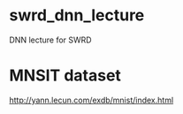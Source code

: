 # swrd_dnn_lecture
DNN lecture for SWRD

# MNSIT dataset
http://yann.lecun.com/exdb/mnist/index.html
